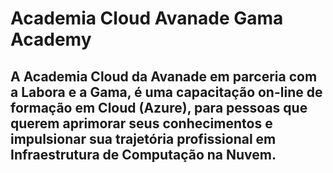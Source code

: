 
# Academia Cloud Avanade Gama Academy

## A Academia Cloud da Avanade em parceria com a Labora e a Gama, é uma capacitação on-line de formação em Cloud (Azure), para pessoas que querem aprimorar seus conhecimentos e impulsionar sua trajetória profissional em Infraestrutura de Computação na Nuvem.
